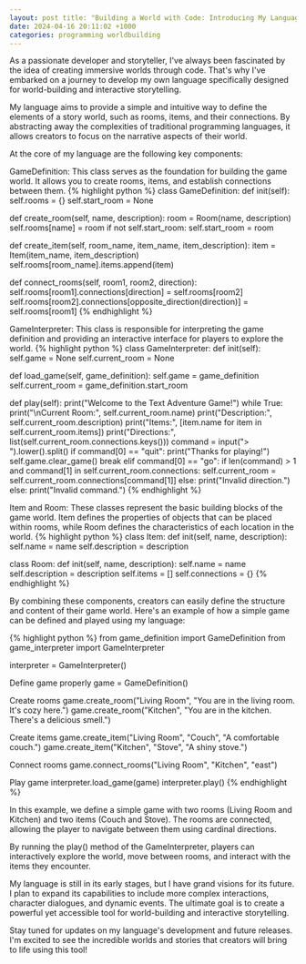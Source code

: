 ```yaml
---
layout: post title: "Building a World with Code: Introducing My Language for Interactive Storytelling" 
date: 2024-04-16 20:11:02 +1000 
categories: programming worldbuilding
---
```



As a passionate developer and storyteller, I've always been fascinated by the idea of creating immersive worlds through code. That's why I've embarked on a journey to develop my own language specifically designed for world-building and interactive storytelling.

My language aims to provide a simple and intuitive way to define the elements of a story world, such as rooms, items, and their connections. By abstracting away the complexities of traditional programming languages, it allows creators to focus on the narrative aspects of their world.

At the core of my language are the following key components:

GameDefinition: This class serves as the foundation for building the game world. It allows you to create rooms, items, and establish connections between them.
{% highlight python %}
class GameDefinition:
def init(self):
self.rooms = {}
self.start_room = None


def create_room(self, name, description):
    room = Room(name, description)
    self.rooms[name] = room
    if not self.start_room:
        self.start_room = room

def create_item(self, room_name, item_name, item_description):
    item = Item(item_name, item_description)
    self.rooms[room_name].items.append(item)

def connect_rooms(self, room1, room2, direction):
    self.rooms[room1].connections[direction] = self.rooms[room2]
    self.rooms[room2].connections[opposite_direction(direction)] = self.rooms[room1]
{% endhighlight %}

GameInterpreter: This class is responsible for interpreting the game definition and providing an interactive interface for players to explore the world.
{% highlight python %}
class GameInterpreter:
def init(self):
self.game = None
self.current_room = None

def load_game(self, game_definition):
    self.game = game_definition
    self.current_room = game_definition.start_room

def play(self):
    print("Welcome to the Text Adventure Game!")
    while True:
        print("\nCurrent Room:", self.current_room.name)
        print("Description:", self.current_room.description)
        print("Items:", [item.name for item in self.current_room.items])
        print("Directions:", list(self.current_room.connections.keys()))
        command = input("> ").lower().split()
        if command[0] == "quit":
            print("Thanks for playing!")
            self.game.clear_game()
            break
        elif command[0] == "go":
            if len(command) > 1 and command[1] in self.current_room.connections:
                self.current_room = self.current_room.connections[command[1]]
            else:
                print("Invalid direction.")
        else:
            print("Invalid command.")
{% endhighlight %}

Item and Room: These classes represent the basic building blocks of the game world. Item defines the properties of objects that can be placed within rooms, while Room defines the characteristics of each location in the world.
{% highlight python %}
class Item:
def init(self, name, description):
self.name = name
self.description = description

class Room:
def init(self, name, description):
self.name = name
self.description = description
self.items = []
self.connections = {}
{% endhighlight %}

By combining these components, creators can easily define the structure and content of their game world. Here's an example of how a simple game can be defined and played using my language:

{% highlight python %}
from game_definition import GameDefinition
from game_interpreter import GameInterpreter

interpreter = GameInterpreter()

Define game properly
game = GameDefinition()

Create rooms
game.create_room("Living Room", "You are in the living room. It's cozy here.")
game.create_room("Kitchen", "You are in the kitchen. There's a delicious smell.")

Create items
game.create_item("Living Room", "Couch", "A comfortable couch.")
game.create_item("Kitchen", "Stove", "A shiny stove.")

Connect rooms
game.connect_rooms("Living Room", "Kitchen", "east")

Play game
interpreter.load_game(game)
interpreter.play()
{% endhighlight %}

In this example, we define a simple game with two rooms (Living Room and Kitchen) and two items (Couch and Stove). The rooms are connected, allowing the player to navigate between them using cardinal directions.

By running the play() method of the GameInterpreter, players can interactively explore the world, move between rooms, and interact with the items they encounter.

My language is still in its early stages, but I have grand visions for its future. I plan to expand its capabilities to include more complex interactions, character dialogues, and dynamic events. The ultimate goal is to create a powerful yet accessible tool for world-building and interactive storytelling.

Stay tuned for updates on my language's development and future releases. I'm excited to see the incredible worlds and stories that creators will bring to life using this tool!